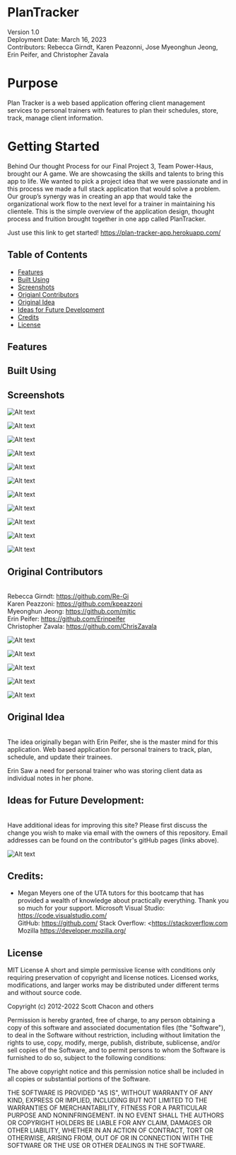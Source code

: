 # PlanTracker

Version 1.0 \
Deployment Date: March 16, 2023  \
Contributors: Rebecca Girndt, Karen Peazonni, Jose Myeonghun Jeong, Erin Peifer, and Christopher Zavala



# Purpose

Plan Tracker is a web based application offering client management services to personal trainers  with features to plan their  schedules, store, track, manage client information. 


# Getting Started

Behind Our thought Process for our Final Project 3, Team Power-Haus,  brought our A game. We are showcasing the skills and talents to bring this app to life. We wanted to pick a project idea that we were passionate and in this process we made a full stack application that would solve a problem. Our group’s synergy was in creating an app that would take the organizational work flow to the next level for a trainer in maintaining his clientele. This is the simple overview of the application design, thought process and fruition brought together in one app called PlanTracker. 

Just use this link to get started! https://plan-tracker-app.herokuapp.com/


## Table of Contents  
  * [Features](#features)
  * [Built Using](#builtusing)
  * [Screenshots](#screenshots)
  * [Origianl Contributors](#origianlcontributors)
  * [Original Idea](#originalidea)
  * [Ideas for Future Development](#ideasforfuturedevelopment)
  * [Credits](#credits)
  * [License](#license)

## Features

## Built Using

## Screenshots

![Alt text](client/src/assets/homepage1.png)

![Alt text](client/src/assets/homepage2.png)

![Alt text](client/src/assets/login.png)

![Alt text](client/src/assets/dashboard.png)

![Alt text](client/src/assets/single%20client.png)

![Alt text](client/src/assets/update%20client.png)

![Alt text](client/src/assets/schedule%20appt.png)

![Alt text](client/src/assets/add%20workout.png)

![Alt text](client/src/assets/workout%20added.png)

![Alt text](client/src/assets/all%20clients.png)

![Alt text](client/src/assets/full%20schedule.png)




## Original Contributors
 \
Rebecca Girndt: <https://github.com/Re-Gi> \
Karen Peazzoni: https://github.com/kpeazzoni \
Myeonghun Jeong: https://github.com/mjtic \
Erin Peifer: https://github.com/Erinpeifer \
Christopher Zavala: <https://github.com/ChrisZavala> 

![Alt text](client/src/assets/Rebecca.png)

![Alt text](client/src/assets/karen.png)

![Alt text](client/src/assets/MJ.png)

![Alt text](client/src/assets/Erin.png)

![Alt text](client/src/assets/Chris.png)

## Original Idea

\
The idea originally began with Erin Peifer, she is the master mind for this application. 
Web based application for personal trainers to track, plan, schedule, and update their trainees.

Erin Saw a need for personal trainer who was storing client data as individual notes in her phone. 


## Ideas for Future Development:
\
Have additional ideas for improving this site? Please first discuss the change you wish to make via email with the owners of this repository. Email addresses can be found on the contributor's gitHub pages (links above).

![Alt text](client/src/assets/future%20dev.png)

## Credits:
- Megan Meyers one of the UTA tutors for this bootcamp that has provided a wealth of knowledge about practically everything. Thank you so much for your support. 
Microsoft Visual Studio: <https://code.visualstudio.com/> \
GitHub: <https://github.com/>
Stack Overflow: <https://stackoverflow.com
Mozilla https://developer.mozilla.org/

## License

MIT License A short and simple permissive license with conditions only requiring preservation of copyright and license notices. Licensed works, modifications, and larger works may be distributed under different terms and without source code.

Copyright (c) 2012-2022 Scott Chacon and others

Permission is hereby granted, free of charge, to any person obtaining a copy of this software and associated documentation files (the "Software"), to deal in the Software without restriction, including without limitation the rights to use, copy, modify, merge, publish, distribute, sublicense, and/or sell copies of the Software, and to permit persons to whom the Software is furnished to do so, subject to the following conditions:

The above copyright notice and this permission notice shall be included in all copies or substantial portions of the Software.

THE SOFTWARE IS PROVIDED "AS IS", WITHOUT WARRANTY OF ANY KIND, EXPRESS OR IMPLIED, INCLUDING BUT NOT LIMITED TO THE WARRANTIES OF MERCHANTABILITY, FITNESS FOR A PARTICULAR PURPOSE AND NONINFRINGEMENT. IN NO EVENT SHALL THE AUTHORS OR COPYRIGHT HOLDERS BE LIABLE FOR ANY CLAIM, DAMAGES OR OTHER LIABILITY, WHETHER IN AN ACTION OF CONTRACT, TORT OR OTHERWISE, ARISING FROM, OUT OF OR IN CONNECTION WITH THE SOFTWARE OR THE USE OR OTHER DEALINGS IN THE SOFTWARE.